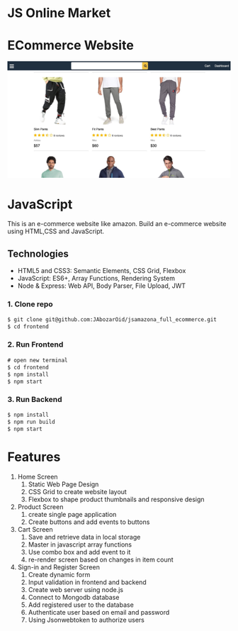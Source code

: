 # JS Online Market
# ECommerce Website
![amazona](/frontend/src/images/jsamazona.jpg)

# JavaScript

This is an e-commerce website like amazon. Build an e-commerce website using HTML,CSS and JavaScript.

## Technologies

- HTML5 and CSS3: Semantic Elements, CSS Grid, Flexbox
- JavaScript: ES6+, Array Functions, Rendering System
- Node & Express: Web API, Body Parser, File Upload, JWT

### 1. Clone repo

```
$ git clone git@github.com:JAbozarOid/jsamazona_full_ecommerce.git
$ cd frontend
```

### 2. Run Frontend

```
# open new terminal
$ cd frontend
$ npm install
$ npm start
```

### 3. Run Backend

```
$ npm install
$ npm run build
$ npm start
```

# Features

1. Home Screen
   1. Static Web Page Design
   2. CSS Grid to create website layout
   3. Flexbox to shape product thumbnails and responsive design
2. Product Screen
   1. create single page application
   2. Create buttons and add events to buttons
3. Cart Screen
   1. Save and retrieve data in local storage
   2. Master in javascript array functions
   3. Use combo box and add event to it
   4. re-render screen based on changes in item count
4. Sign-in and Register Screen
   1. Create dynamic form
   2. Input validation in frontend and backend
   3. Create web server using node.js
   4. Connect to Mongodb database
   5. Add registered user to the database
   6. Authenticate user based on email and password
   7. Using Jsonwebtoken to authorize users
   

